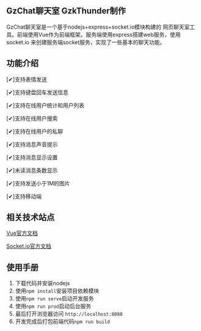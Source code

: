 GzChat聊天室
GzkThunder制作
---

GzChat聊天室是一个基于nodejs+express+socket.io模块构建的
网页聊天室工具。前端使用Vue作为前端框架。服务端使用express搭建web服务，使用socket.io
来创建服务端socket服务，实现了一些基本的聊天功能。

功能介绍
---
[✔]支持表情发送

[✔]支持键盘回车发送信息

[✔]支持在线用户统计和用户列表

[✔]支持在线用户搜索

[✔]支持在线用户的私聊

[✔]支持消息声音提示

[✔]支持消息显示设置

[✔]未读消息条数显示

[✔]支持发送小于1M的图片

[✔]支持移动端

相关技术站点
---
[Vue官方文档](https://cn.vuejs.org/v2/api/)

[Socket.io官方文档](https://socket.io/docs/)

使用手册
---
1. 下载代码并安装nodejs
2. 使用`npm install`安装项目依赖模块
3. 使用`npm run serve`启动开发服务
4. 使用`npm run prod`启动后台服务
5. 最后打开浏览器访问 `http://localhost:8080`
6. 开发完成后打包前端代码`npm run build`
